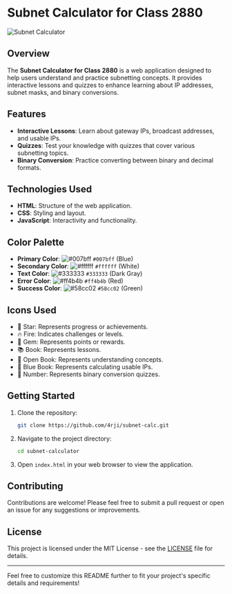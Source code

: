 # Subnet Calculator for Class 2880

![Subnet Calculator](https://via.placeholder.com/600x200.png?text=Subnet+Calculator+for+Class+2880)

## Overview

The **Subnet Calculator for Class 2880** is a web application designed to help users understand and practice subnetting concepts. It provides interactive lessons and quizzes to enhance learning about IP addresses, subnet masks, and binary conversions.

## Features

- **Interactive Lessons**: Learn about gateway IPs, broadcast addresses, and usable IPs.
- **Quizzes**: Test your knowledge with quizzes that cover various subnetting topics.
- **Binary Conversion**: Practice converting between binary and decimal formats.

## Technologies Used

- **HTML**: Structure of the web application.
- **CSS**: Styling and layout.
- **JavaScript**: Interactivity and functionality.

## Color Palette

- **Primary Color**: ![#007bff](https://via.placeholder.com/15/007bff/000000?text=+) `#007bff` (Blue)
- **Secondary Color**: ![#ffffff](https://via.placeholder.com/15/ffffff/000000?text=+) `#ffffff` (White)
- **Text Color**: ![#333333](https://via.placeholder.com/15/333333/000000?text=+) `#333333` (Dark Gray)
- **Error Color**: ![#ff4b4b](https://via.placeholder.com/15/ff4b4b/000000?text=+) `#ff4b4b` (Red)
- **Success Color**: ![#58cc02](https://via.placeholder.com/15/58cc02/000000?text=+) `#58cc02` (Green)

## Icons Used

- 🌟 Star: Represents progress or achievements.
- 🔥 Fire: Indicates challenges or levels.
- 💎 Gem: Represents points or rewards.
- 📚 Book: Represents lessons.
- 📖 Open Book: Represents understanding concepts.
- 📘 Blue Book: Represents calculating usable IPs.
- 🔢 Number: Represents binary conversion quizzes.

## Getting Started

1. Clone the repository:
   ```bash
   git clone https://github.com/4rji/subnet-calc.git 
   ```
2. Navigate to the project directory:
   ```bash
   cd subnet-calculator
   ```
3. Open `index.html` in your web browser to view the application.

## Contributing

Contributions are welcome! Please feel free to submit a pull request or open an issue for any suggestions or improvements.

## License

This project is licensed under the MIT License - see the [LICENSE](LICENSE) file for details.

---

Feel free to customize this README further to fit your project's specific details and requirements!

